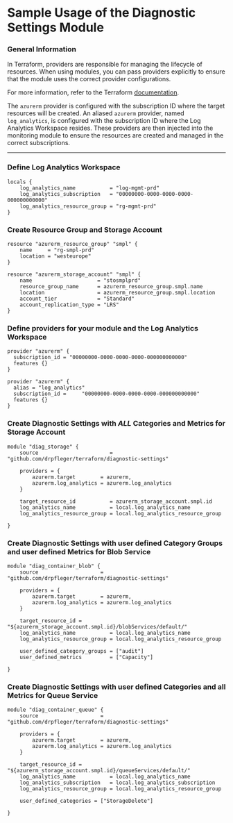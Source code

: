 # Sample Usage of the Diagnostic Settings Module

### General Information

In Terraform, providers are responsible for managing the lifecycle of resources. When using modules,
you can pass providers explicitly to ensure that the module uses the correct provider configurations.

For more information, refer to the Terraform [documentation](https://developer.hashicorp.com/terraform/language/modules/develop/providers#passing-providers-explicitly).

The `azurerm` provider is configured with the subscription ID where the target resources will be created. An aliased `azurerm` provider, named `log_analytics`, is configured with the subscription ID where the Log Analytics Workspace resides. These providers are then injected into the monitoring module to ensure the resources are created and managed in the correct subscriptions.

---

### Define Log Analytics Workspace

```hcl
locals {
    log_analytics_name           = "log-mgmt-prd"
    log_analytics_subscription   = "00000000-0000-0000-0000-000000000000"
    log_analytics_resource_group = "rg-mgmt-prd"
}
```

### Create Resource Group and Storage Account

```hcl
resource "azurerm_resource_group" "smpl" {
    name     = "rg-smpl-prd"
    location = "westeurope"
}

resource "azurerm_storage_account" "smpl" {
    name                     = "stosmplprd"
    resource_group_name      = azurerm_resource_group.smpl.name
    location                 = azurerm_resource_group.smpl.location
    account_tier             = "Standard"
    account_replication_type = "LRS"
}
```

### Define providers for your module and the Log Analytics Workspace

```hcl
provider "azurerm" {
  subscription_id = "00000000-0000-0000-0000-000000000000"
  features {}
}

provider "azurerm" {
  alias = "log_analytics"
  subscription_id =     "00000000-0000-0000-0000-000000000000"
  features {}
}

```

### Create Diagnostic Settings with _ALL_ Categories and Metrics for Storage Account

```hcl
module "diag_storage" {
    source                       = "github.com/drpfleger/terraform/diagnostic-settings"

    providers = {
        azurerm.target        = azurerm,
        azurerm.log_analytics = azurerm.log_analytics
    }

    target_resource_id           = azurerm_storage_account.smpl.id
    log_analytics_name           = local.log_analytics_name
    log_analytics_resource_group = local.log_analytics_resource_group

}
```

### Create Diagnostic Settings with user defined Category Groups and user defined Metrics for Blob Service

```hcl
module "diag_container_blob" {
    source                    = "github.com/drpfleger/terraform/diagnostic-settings"

    providers = {
        azurerm.target        = azurerm,
        azurerm.log_analytics = azurerm.log_analytics
    }

    target_resource_id = "${azurerm_storage_account.smpl.id}/blobServices/default/"
    log_analytics_name           = local.log_analytics_name
    log_analytics_resource_group = local.log_analytics_resource_group

    user_defined_category_groups = ["audit"]
    user_defined_metrics         = ["Capacity"]

}
```

### Create Diagnostic Settings with user defined Categories and all Metrics for Queue Service

```hcl
module "diag_container_queue" {
    source                    = "github.com/drpfleger/terraform/diagnostic-settings"

    providers = {
        azurerm.target        = azurerm,
        azurerm.log_analytics = azurerm.log_analytics
    }

    target_resource_id = "${azurerm_storage_account.smpl.id}/queueServices/default/"
    log_analytics_name           = local.log_analytics_name
    log_analytics_subscription   = local.log_analytics_subscription
    log_analytics_resource_group = local.log_analytics_resource_group

    user_defined_categories = ["StorageDelete"]

}
```
